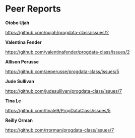 # Peer Reports  


**Otobo Ujah**

https://github.com/oujah/progdata-class/issues/2

**Valentina Fender** 

https://github.com/valentinafender/progdata-class/issues/2

**Allison Perusse**

https://github.com/aeperusse/progdata-class/issues/5

**Jude Sullivan**

https://github.com/judesullivan/progdata-class/issues/7

**Tina Le** 

https://github.com/tinale9/ProgDataClass/issues/5

**Reilly Orman**

https://github.com/rrorman/progdata-class/issues/7

